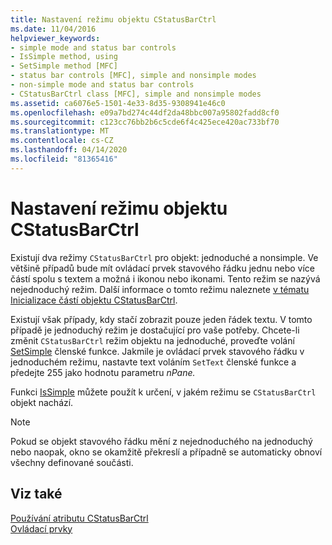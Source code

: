 ```yaml
---
title: Nastavení režimu objektu CStatusBarCtrl
ms.date: 11/04/2016
helpviewer_keywords:
- simple mode and status bar controls
- IsSimple method, using
- SetSimple method [MFC]
- status bar controls [MFC], simple and nonsimple modes
- non-simple mode and status bar controls
- CStatusBarCtrl class [MFC], simple and nonsimple modes
ms.assetid: ca6076e5-1501-4e33-8d35-9308941e46c0
ms.openlocfilehash: e09a7bd274c44df2da48bbc007a95802fadd8cf0
ms.sourcegitcommit: c123cc76bb2b6c5cde6f4c425ece420ac733bf70
ms.translationtype: MT
ms.contentlocale: cs-CZ
ms.lasthandoff: 04/14/2020
ms.locfileid: "81365416"
---
```

# <a name="setting-the-mode-of-a-cstatusbarctrl-object"></a>Nastavení režimu objektu CStatusBarCtrl

Existují dva režimy `CStatusBarCtrl` pro objekt: jednoduché a nonsimple. Ve většině případů bude mít ovládací prvek stavového řádku jednu nebo více částí spolu s textem a možná i ikonou nebo ikonami. Tento režim se nazývá nejednoduchý režim. Další informace o tomto režimu naleznete [v tématu Inicializace částí objektu CStatusBarCtrl](../mfc/initializing-the-parts-of-a-cstatusbarctrl-object.md).

Existují však případy, kdy stačí zobrazit pouze jeden řádek textu. V tomto případě je jednoduchý režim je dostačující pro vaše potřeby. Chcete-li změnit `CStatusBarCtrl` režim objektu na jednoduché, proveďte volání [SetSimple](../mfc/reference/cstatusbarctrl-class.md#setsimple) členské funkce. Jakmile je ovládací prvek stavového řádku v jednoduchém režimu, nastavte text voláním `SetText` členské funkce a předejte 255 jako hodnotu parametru *nPane.*

Funkci [IsSimple](../mfc/reference/cstatusbarctrl-class.md#issimple) můžete použít k určení, v jakém režimu se `CStatusBarCtrl` objekt nachází.

> [!NOTE]
> Pokud se objekt stavového řádku mění z nejednoduchého na jednoduchý nebo naopak, okno se okamžitě překreslí a případně se automaticky obnoví všechny definované součásti.

## <a name="see-also"></a>Viz také

[Používání atributu CStatusBarCtrl](../mfc/using-cstatusbarctrl.md)<br/>
[Ovládací prvky](../mfc/controls-mfc.md)

